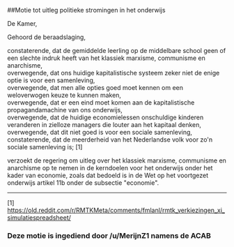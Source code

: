 ##Motie tot uitleg politieke stromingen in het onderwijs 
 
De Kamer,

Gehoord de beraadslaging,

constaterende, dat de gemiddelde leerling op de middelbare school geen of een slechte indruk heeft van het klassiek marxisme, communisme en anarchisme,  
overwegende, dat ons huidige kapitalistische systeem zeker niet de enige optie is voor een samenleving,  
overwegende, dat men alle opties goed moet kennen om een weloverwogen keuze te kunnen maken,  
overwegende, dat er een eind moet komen aan de kapitalistische propagandamachine van ons onderwijs,  
overwegende, dat de huidige economielessen onschuldige kinderen veranderen in zielloze managers die louter aan het kapitaal denken,  
overwegende, dat dit niet goed is voor een sociale samenleving,  
constaterende, dat de meerderheid van het Nederlandse volk voor zo'n sociale samenleving is; [1]

verzoekt de regering om uitleg over het klassiek marxisme, communisme en anarchisme op te nemen in de kerndoelen voor het onderwijs onder het kader van economie, zoals dat bedoeld is in de Wet op het voortgezet onderwijs artikel 11b onder de subsectie "economie".

---

[1] https://old.reddit.com/r/RMTKMeta/comments/fmlanl/rmtk_verkiezingen_xi_simulatiespreadsheet/

### Deze motie is ingediend door /u/MerijnZ1 namens de ACAB